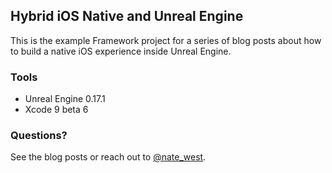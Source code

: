 ## Hybrid iOS Native and Unreal Engine

This is the example Framework project for a series of blog posts about how to build a native iOS experience inside Unreal Engine.

### Tools
* Unreal Engine 0.17.1
* Xcode 9 beta 6

### Questions?
See the blog posts or reach out to [@nate_west](https://www.twitter.com/nate_west).
